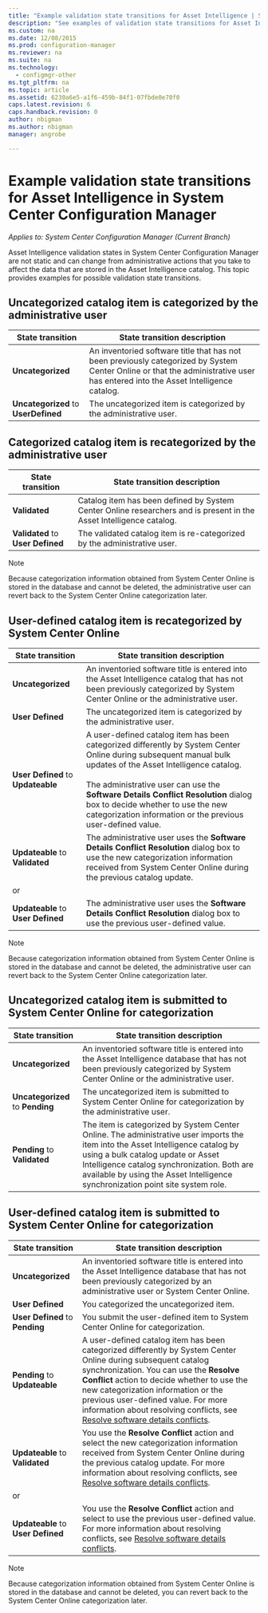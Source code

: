 ```yaml
---
title: "Example validation state transitions for Asset Intelligence | System Center Configuration Manager"
description: "See examples of validation state transitions for Asset Intelligence in System Center Configuration Manager."
ms.custom: na
ms.date: 12/08/2015
ms.prod: configuration-manager
ms.reviewer: na
ms.suite: na
ms.technology:
  - configmgr-other
ms.tgt_pltfrm: na
ms.topic: article
ms.assetid: 6230a6e5-a1f6-459b-84f1-07fbde0e70f0
caps.latest.revision: 6
caps.handback.revision: 0
author: nbigmanms.author: nbigmanmanager: angrobe

---
```

# Example validation state transitions for Asset Intelligence in System Center Configuration Manager*Applies to: System Center Configuration Manager (Current Branch)*
Asset Intelligence validation states in System Center Configuration Manager are not static and can change from administrative actions that you take to affect the data that are stored in the Asset Intelligence catalog. This topic provides examples for possible validation state transitions.

##  <a name="BKMK_UncategorizedIsCategorized"></a> Uncategorized catalog item is categorized by the administrative user  

|**State transition**|**State transition description**|  
|--------------------------|--------------------------------------|  
|**Uncategorized**|An inventoried software title that has not been previously categorized by System Center Online or that the administrative user has entered into the Asset Intelligence catalog.|  
|**Uncategorized** to **UserDefined**|The uncategorized item is categorized by the administrative user.|  

##  <a name="BKMK_CategorizedIsReCategorized"></a> Categorized catalog item is recategorized by the administrative user  

|**State transition**|**State transition description**|  
|--------------------------|--------------------------------------|  
|**Validated**|Catalog item has been defined by System Center Online researchers and is present in the Asset Intelligence catalog.|  
|**Validated** to **User Defined**|The validated catalog item is re-categorized by the administrative user.|  

> [!NOTE]  
>  Because categorization information obtained from System Center Online is stored in the database and cannot be deleted, the administrative user can revert back to the System Center Online categorization later.  

##  <a name="BKMK_UserDefinedIsRecategorized"></a> User-defined catalog item is recategorized by System Center Online  

|**State transition**|**State transition description**|  
|--------------------------|--------------------------------------|  
|**Uncategorized**|An inventoried software title is entered into the Asset Intelligence catalog that has not been previously categorized by System Center Online or the administrative user.|  
|**User Defined**|The uncategorized item is categorized by the administrative user.|  
|**User Defined** to **Updateable**|A user-defined catalog item has been categorized differently by System Center Online during subsequent manual bulk updates of the Asset Intelligence catalog.<br /><br /> The administrative user can use the **Software Details Conflict Resolution** dialog box to decide whether to use the new categorization information or the previous user-defined value.|  
|**Updateable** to **Validated**|The administrative user uses the **Software Details Conflict Resolution** dialog box to use the new categorization information received from System Center Online during the previous catalog update.|  
|or||  
|**Updateable** to **User Defined**|The administrative user uses the **Software Details Conflict Resolution** dialog box to use the previous user-defined value.|  

> [!NOTE]  
>  Because categorization information obtained from System Center Online is stored in the database and cannot be deleted, the administrative user can revert back to the System Center Online categorization later.  

##  <a name="BKMK_UncategorizedIsSubmitted"></a> Uncategorized catalog item is submitted to System Center Online for categorization  

|**State transition**|**State transition description**|  
|--------------------------|--------------------------------------|  
|**Uncategorized**|An inventoried software title is entered into the Asset Intelligence database that has not been previously categorized by System Center Online or the administrative user.|  
|**Uncategorized** to **Pending**|The uncategorized item is submitted to System Center Online for categorization by the administrative user.|  
|**Pending** to **Validated**|The item is categorized by System Center Online. The administrative user imports the item into the Asset Intelligence catalog by using a bulk catalog update or Asset Intelligence catalog synchronization. Both are available by using the Asset Intelligence synchronization point site system role.|  

##  <a name="BKMK_UserDefinedIsSubmitted"></a> User-defined catalog item is submitted to System Center Online for categorization  

|**State transition**|**State transition description**|  
|--------------------------|--------------------------------------|  
|**Uncategorized**|An inventoried software title is entered into the Asset Intelligence database that has not been previously categorized by an administrative user or System Center Online.|  
|**User Defined**|You categorized the uncategorized item.|  
|**User Defined** to **Pending**|You submit the user-defined item to System Center Online for categorization.|  
|**Pending** to **Updateable**|A user-defined catalog item has been categorized differently by System Center Online during subsequent catalog synchronization. You can use the **Resolve Conflict** action to decide whether to use the new categorization information or the previous user-defined value. For more information about resolving conflicts, see [Resolve software details conflicts](../../../../core/clients/manage/asset-intelligence/operations-for-asset-intelligence.md#BKMK_ResolveSoftwareDetails).|  
|**Updateable** to **Validated**|You use the **Resolve Conflict** action and select the new categorization information received from System Center Online during the previous catalog update. For more information about resolving conflicts, see [Resolve software details conflicts](../../../../core/clients/manage/asset-intelligence/operations-for-asset-intelligence.md#BKMK_ResolveSoftwareDetails).|  
|or||  
|**Updateable** to **User Defined**|You use the **Resolve Conflict** action and select to use the previous user-defined value. For more information about resolving conflicts, see [Resolve software details conflicts](../../../../core/clients/manage/asset-intelligence/operations-for-asset-intelligence.md#BKMK_ResolveSoftwareDetails).|  

> [!NOTE]  
>  Because categorization information obtained from System Center Online is stored in the database and cannot be deleted, you can revert back to the System Center Online categorization later.  
